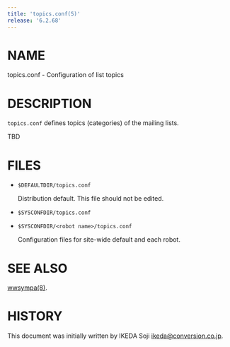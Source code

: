 ```yaml
---
title: 'topics.conf(5)'
release: '6.2.68'
---
```


# NAME

topics.conf - Configuration of list topics

# DESCRIPTION

`topics.conf` defines topics (categories) of the mailing lists.

TBD

# FILES

- `$DEFAULTDIR/topics.conf`

    Distribution default.  This file should not be edited.

- `$SYSCONFDIR/topics.conf`
- `$SYSCONFDIR/<robot name>/topics.conf`

    Configuration files for site-wide default and each robot.

# SEE ALSO

[wwsympa(8)](./wwsympa.8.md).

# HISTORY

This document was initially written by IKEDA Soji <ikeda@conversion.co.jp>.
